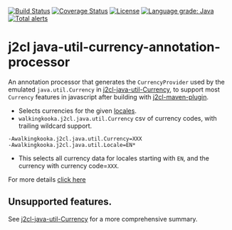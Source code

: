 [![Build Status](https://travis-ci.com/mP1/j2cl-java-util-currency-annotation-processor.svg?branch=master)](https://travis-ci.com/mP1/j2cl-java-util-currency-annotation-processor.svg?branch=master)
[![Coverage Status](https://coveralls.io/repos/github/mP1/j2cl-java-util-currency-annotation-processor/badge.svg?branch=master)](https://coveralls.io/github/mP1/j2cl-java-util-currency-annotation-processor?branch=master)
[![License](https://img.shields.io/badge/License-Apache%202.0-blue.svg)](https://opensource.org/licenses/Apache-2.0)
[![Language grade: Java](https://img.shields.io/lgtm/grade/java/g/mP1/j2cl-java-util-currency-annotation-processor.svg?logo=lgtm&logoWidth=18)](https://lgtm.com/projects/g/mP1/j2cl-java-util-currency-annotation-processor/context:java)
[![Total alerts](https://img.shields.io/lgtm/alerts/g/mP1/j2cl-java-util-currency-annotation-processor.svg?logo=lgtm&logoWidth=18)](https://lgtm.com/projects/g/mP1/j2cl-java-util-currency-annotation-processor/alerts/)



# j2cl java-util-currency-annotation-processor

An annotation processor that generates the `CurrencyProvider` used by the emulated `java.util.Currency` in 
[j2cl-java-util-Currency](https://travis-ci.com/mP1/j2cl-java-util-Currency), to support most `Currency` features in javascript
after building with [j2cl-maven-plugin](https://travis-ci.com/mP1/j2cl-maven-plugin).


- Selects currencies for the given [locales](https://travis-ci.com/mP1/j2cl).
- `walkingkooka.j2cl.java.util.Currency` csv of currency codes, with trailing wildcard support. 

```text
-Awalkingkooka.j2cl.java.util.Currency=XXX
-Awalkingkooka.j2cl.java.util.Locale=EN*
```

- This selects all currency data for locales starting with `EN`, and the currency with currency code=`XXX`.

For more details [click here](https://github.com/mP1/j2cl-locale)



## Unsupported features.

See [j2cl-java-util-Currency](https://travis-ci.com/mP1/j2cl-java-util-Currency) for a more comprehensive summary.




